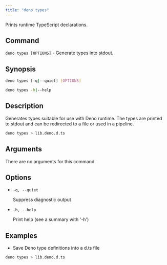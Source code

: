 ```yaml
---
title: "deno types"
---
```


Prints runtime TypeScript declarations.

## Command

`deno types [OPTIONS]` - Generate types into stdout.

## Synopsis

```bash
deno types [-q|--quiet] [OPTIONS]

deno types -h|--help
```

## Description

Generates types suitable for use with Deno runtime. The types are printed to
stdout and can be redirected to a file or used in a pipeline.

```bash
deno types > lib.deno.d.ts
```

## Arguments

There are no arguments for this command.

## Options

- `-q, --quiet`

  Suppress diagnostic output

- `-h, --help`

  Print help (see a summary with '-h')

## Examples

- Save Deno type definitions into a d.ts file

```bash
deno types > lib.deno.d.ts
```

